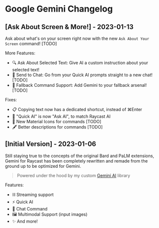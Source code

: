 # Google Gemini Changelog

## [Ask About Screen & More!] - 2023-01-13

Ask about what's on your screen right now with the new `Ask About Your Screen` command! [TODO]

More Features:
- 🔍 Ask About Selected Text: Give AI a custom instruction about your selected text!
- 📩 Send to Chat: Go from your Quick AI prompts straight to a new chat! [TODO]
- 🔄 Fallback Command Support: Add Gemini to your fallback arsenal! [TODO]

Fixes:
- 📋 Copying text now has a dedicated shortcut, instead of ⌘Enter
- 📝 "Quick AI" is now "Ask AI", to match Raycast AI
- 🌟 New Material Icons for commands [TODO]
- 🖋️ Better descriptions for commands [TODO]

## [Initial Version] - 2023-01-06

Still staying true to the concepts of the original Bard and PaLM extensions, Gemini for Raycast has been completely rewritten and remade from the ground up to be optimized for Gemini.

> Powered under the hood by my custom [Gemini AI](https://github.com/evanzhoudev/gemini-ai) library

Features:
- ⛓️ Streaming support
- ⚡ Quick AI
- 💬 Chat Command
- 🖼️ Multimodal Support (input images)
- ✨ And more!